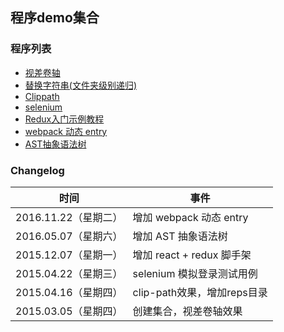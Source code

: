 ## 程序demo集合

### 程序列表

 - [视差卷轴](./mparallax/README.md)
 - [替换字符串(文件夹级别递归)](./reps/README.md)
 - [Clippath](./clippath/README.md)
 - [selenium](./selenium/README.md)
 - [Redux入门示例教程](./traffic/README.md)
 - [webpack 动态 entry](./dynamic-entry/README.md)
 - [AST抽象语法树](./ast/README.md)


### Changelog

时间| 事件|
---|---
2016.11.22（星期二）| 增加 webpack 动态 entry
2016.05.07（星期六）| 增加 AST 抽象语法树
2015.12.07（星期一）| 增加 react + redux 脚手架
2015.04.22（星期三）| selenium 模拟登录测试用例
2015.04.16（星期四）| clip-path效果，增加reps目录
2015.03.05（星期四）| 创建集合，视差卷轴效果
